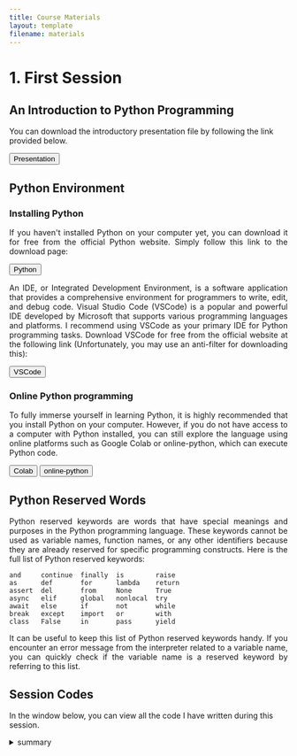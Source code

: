 ```yaml
---
title: Course Materials
layout: template
filename: materials
--- 
```


# 1. First Session

## An Introduction to Python Programming

You can download the introductory presentation file by following the link provided below.


<a href="https://drive.google.com/file/d/1CccpPF6sBml0l_dvmNUv2NnlsVDffva-/view?usp=sharing" target="_blank"><button>Presentation</button></a>


## Python Environment

### Installing Python

<p style='text-align: justify;'>
If you haven't installed Python on your computer yet, you can download it for free from the official Python website. Simply follow this link to the download page:
</p>

<a href="https://www.python.org/downloads/" target="_blank"><button>Python</button></a>

<p style='text-align: justify;'>
An IDE, or Integrated Development Environment, is a software application that provides a comprehensive environment for programmers to write, edit, and debug code. Visual Studio Code (VSCode) is a popular and powerful IDE developed by Microsoft that supports various programming languages and platforms. I recommend using VSCode as your primary IDE for Python programming tasks. Download VSCode for free from the official website at the following link (Unfortunately, you may use an anti-filter for downloading this):
</p>

<a href="https://code.visualstudio.com/download#" target="_blank"><button>VSCode</button></a>


### Online Python programming

<p style='text-align: justify;'>
To fully immerse yourself in learning Python, it is highly recommended that you install Python on your computer. However, if you do not have access to a computer with Python installed, you can still explore the language using online platforms such as Google Colab or online-python, which can execute Python code.
</p>

<a href="https://colab.research.google.com/notebooks/intro.ipynb" target="_blank"><button>Colab</button></a>    <a href="https://www.online-python.com/" target="_blank"><button>online-python</button></a>


## Python Reserved Words

<p style='text-align: justify;'>
Python reserved keywords are words that have special meanings and purposes in the Python programming language. These keywords cannot be used as variable names, function names, or any other identifiers because they are already reserved for specific programming constructs. Here is the full list of Python reserved keywords:
</p>

```
and     continue  finally  is        raise
as      def       for      lambda    return
assert  del       from     None      True
async   elif      global   nonlocal  try
await   else      if       not       while
break   except    import   or        with
class   False     in       pass      yield
```
<p style='text-align: justify;'>
It can be useful to keep this list of Python reserved keywords handy. If you encounter an error message from the interpreter related to a variable name, you can quickly check if the variable name is a reserved keyword by referring to this list.
</p>


## Session Codes

In the window below, you can view all the code I have written during this session.

<details>
  <summary>
    summary
  </summary>
  ```
  (base) ➜  ~ python3
  Python 3.9.7 (default, Sep 16 2021, 08:50:36) 
  [Clang 10.0.0 ] :: Anaconda, Inc. on darwin
  Type "help", "copyright", "credits" or "license" for more information.
  
  >>> print('Salam')
  Salam
  >>> x = 1
  >>> x
  1
  
  >>> # Talk about values
  >>> 2
  2
  >>> 4.5
  4.5
  
  >>> # Talk about strings
  >>> "salam"
  'salam'
  
  >>> type(12)
  <class 'int'>
  >>> #integer
  >>> #float
  >>> type(3.2)
  <class 'float'>
  >>> type('salam')
  <class 'str'>
  >>> type(-12)
  <class 'int'>
  
  >>> salam
  Traceback (most recent call last):
    File "<stdin>", line 1, in <module>
  NameError: name 'salam' is not defined
  
  >>> print(3)
  3
  >>> print("Hello world")
  Hello world
  
  >>> #?? type("3.5")
  >>> #?? type(salam)
  >>> type("3.5")
  <class 'str'>
  >>> type(salam)
  Traceback (most recent call last):
    File "<stdin>", line 1, in <module>
  NameError: name 'salam' is not defined
  
  
  >>> # Talk about variable. something that changes.
  >>> x = 2
  
  >>> # Talk about computer memory
  >>> X * 2
  Traceback (most recent call last):
    File "<stdin>", line 1, in <module>
  NameError: name 'X' is not defined
  
  >>> x * 2
  4
  >>> x = 6
  >>> x * 2
  12
  
  >>> pi = 3.14
  >>> r = 50
  >>> pi * r * r
  7850.0
  >>> pi = 3.141592
  >>> pi * r * r
  7853.98
  >>> area = pi * r * r
  >>> # memory talk
  >>> area
  7853.98
  
  >>> x = 1
  >>> x = x + 1
  >>> x
  2
  >>> # How x = x + 1 works. 
  
  >>> # Talk about naming
  >>> # a->z, A->Z, 0->9
  >>> # Mehrdad, mehrdad
  >>> # underscore _
  >>> # Good naming
  
  >>> # gheymate 234 jabe daskesh latex
  >>> gheymate_livan =  200000
  >>> tedad = 130
  >>> gheymate_kol = gheymate_livan * tedad
  >>> gheymate_kol
  26000000
  >>> print(gheymate_kol)
  26000000
  >>> # memory talk
  
  >>> # Case sensitivity
  >>> sen = 50
  >>> Sen
  Traceback (most recent call last):
    File "<stdin>", line 1, in <module>
  NameError: name 'Sen' is not defined
  
  >>> # Error reading
  >>> # number in the variable beginning
  
  >>> # reserved keywords in python
  >>> False = 2
    File "<stdin>", line 1
      False = 2
      ^
  SyntaxError: cannot assign to False
  >>> # ?? pps = 10, area = 20, tp = pps * area, area = 30, print(tp)
  
  >>> #Statement: A statement is a unit of code that the Python interpreter can execute.
  >>> x = 1
  >>> print(x)
  1
  
  >>> # Operators: + - * / ** // %
  >>> 2 ** 8
  256
  
  >>> 17 // 3
  5
  >>> 17 % 3
  2
  
  >>> # reminder by % 10 
  
  
  >>> # Expression: An expression is a combination of values, variables, and operators. A value all by itself is considered an expression.
  >>> x * 3 + 6 / 89 ** 2
  3.000757480116147
  >>> 3 + 2 - 1
  4
  
  >>> # () ** */ +-
  >>> 5 - 3 * 2
  -1
  >>> (5 - 3) * 2
  4
  
  >>> my_name = "mehrdad"
  >>> print("my_name")
  my_name
  >>> my_family = "shadlou"
  >>> print("my_family")
  my_family
  >>> print(my_name + my_family)
  mehrdadshadlou
  >>> print(my_name + ' ' +  my_family)
  mehrdad shadlou
  >>> 'python' * 5
  'pythonpythonpythonpythonpython'
  
  >>> 'm' * "v"
  Traceback (most recent call last):
    File "<stdin>", line 1, in <module>
  TypeError: can't multiply sequence by non-int of type 'str'
  
   
  >>> # taking input
  >>> input()
  6
  '6'
  >>> input('your age')
  your age12
  '12'
  >>> input('your age: ')
  your age: 12
  '12'
  >>> age = input('your age: ')
  your age: 12
  >>> age
  '12'
  >>> type(age)
  <class 'str'>
  >>> age + 2
  Traceback (most recent call last):
    File "<stdin>", line 1, in <module>
  TypeError: can only concatenate str (not "int") to str
  >>> int(age)
  12
  >>> int(age) + 1
  13
  >>> age = input('your age: ')
  your age: 33.5
  >>> int(age)
  Traceback (most recent call last):
    File "<stdin>", line 1, in <module>
  ValueError: invalid literal for int() with base 10: '33.5'
  >>> float(age)
  33.5
  
  >>> # about commenting
  
  >>> # Talk about Boolean
  >>> 
  >>> True
  True
  >>> False
  False
  >>> type(False)
  <class 'bool'>
  
  >>> type(True)
  <class 'bool'>
  >>> 5 < 6
  True
  >>> 5 > 6
  False
  >>> x = 5
  >>> x > 10
  False
  >>> a = 3
  >>> b = -5
  >>> a > b
  True
  >>> # < > <= >= 
  >>> 5 >= 5
  True
  >>> # ==
  >>> a = 3
  >>> a == 3
  True
  >>> # !=
  >>> 4 <= 4
  True
  
  >>> 4 = 4
    File "<stdin>", line 1
      4 = 4
      ^
  SyntaxError: cannot assign to literal
  >>> a = 6
  >>> b= 7
  >>> a != b
  True
  >>> # not, and, or
  >>> not a != b
  False
  >>> # making sentensec
  >>> # sen > 10 , ghad > 1m
  >>> # hassan 3y, 2m
  >>> (3>4) and (4>1)
  False
  >>> (3<4) and (4>1)
  True
  >>> (3>4) or (4>1)
  True
  ```
</details>

